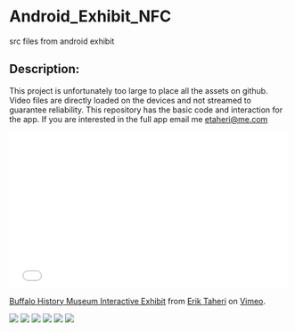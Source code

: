 Android_Exhibit_NFC
===================

src files from android exhibit

## Description: 
This project is unfortunately too large to place all the assets on github.  Video files are directly loaded on the 
devices and not streamed to guarantee reliability.  This repository has the basic code and interaction for the app. 
If you are interested in the full app email me etaheri@me.com

<iframe src="//player.vimeo.com/video/76358120" width="500" height="281" frameborder="0" webkitallowfullscreen mozallowfullscreen allowfullscreen></iframe> <p><a href="http://vimeo.com/76358120">Buffalo History Museum Interactive Exhibit</a> from <a href="http://vimeo.com/eriktaheri">Erik Taheri</a> on <a href="https://vimeo.com">Vimeo</a>.</p>

![](http://www.emt-media.com/1812/img.jpg)
![](http://www.emt-media.com/1812/ui.jpg)
![](http://www.emt-media.com/1812/img1.jpg)
![](http://www.emt-media.com/1812/img2.jpg)
![](http://www.emt-media.com/1812/img3.jpg)
![](http://www.emt-media.com/1812/img4.jpg)
